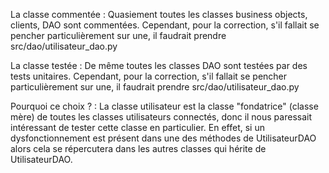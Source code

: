 La classe commentée : 
Quasiement toutes les classes business objects, clients, DAO sont commentées.
Cependant, pour la correction, s'il fallait se pencher particulièrement sur une, il faudrait prendre src/dao/utilisateur_dao.py 

La classe testée :
De même toutes les classes DAO sont testées par des tests unitaires.
Cependant, pour la correction, s'il fallait se pencher particulièrement sur une, il faudrait prendre src/dao/utilisateur_dao.py 

Pourquoi ce choix ? :
La classe utilisateur est la classe "fondatrice" (classe mère) de toutes les classes utilisateurs connectés, donc il nous paressait intéressant de tester cette classe en particulier.
En effet, si un dysfonctionnement est présent dans une des méthodes de UtilisateurDAO alors cela se répercutera dans les autres classes qui hérite de UtilisateurDAO.
